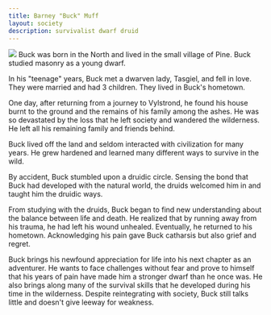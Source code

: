 ```yaml
---
title: Barney "Buck" Muff
layout: society
description: survivalist dwarf druid
---
```

<img src="https://www.dropbox.com/scl/fi/vjm2vu6fx4zp4tostvhfu/Buck-Muff.jpeg?rlkey=dt4a2g8jo8o9hypbexvl6saiy&dl=0&raw=1" class="headshot">
Buck was born in the North and lived in the small village of Pine. Buck studied masonry as a young dwarf.

In his "teenage" years, Buck met a dwarven lady, Tasgiel, and fell in love. They were married and had 3 children. They lived in Buck's hometown.

One day, after returning from a journey to Vylstrond, he found his house burnt to the ground and the remains of his family among the ashes. He was so devastated by the loss that he left society and wandered the wilderness. He left all his remaining family and friends behind.

Buck lived off the land and seldom interacted with civilization for many years. He grew hardened and learned many different ways to survive in the wild.

By accident, Buck stumbled upon a druidic circle. Sensing the bond that Buck had developed with the natural world, the druids welcomed him in and taught him the druidic ways.

From studying with the druids, Buck began to find new understanding about the balance between life and death. He realized that by running away from his trauma, he had left his wound unhealed. Eventually, he returned to his hometown. Acknowledging his pain gave Buck catharsis but also grief and regret.

Buck brings his newfound appreciation for life into his next chapter as an adventurer. He wants to face challenges without fear and prove to himself that his years of pain have made him a stronger dwarf than he once was. He also brings along many of the survival skills that he developed during his time in the wilderness. Despite reintegrating with society, Buck still talks little and doesn't give leeway for weakness.